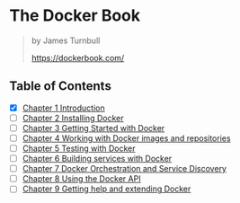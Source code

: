 # The Docker Book

> by James Turnbull
>
> <https://dockerbook.com/>

## Table of Contents

- [x] [Chapter 1 Introduction](1_introduction)
- [ ] [Chapter 2 Installing Docker](2_installing_docker)
- [ ] [Chapter 3 Getting Started with Docker](.)
- [ ] [Chapter 4 Working with Docker images and repositories](.)
- [ ] [Chapter 5 Testing with Docker](.)
- [ ] [Chapter 6 Building services with Docker](.)
- [ ] [Chapter 7 Docker Orchestration and Service Discovery](.)
- [ ] [Chapter 8 Using the Docker API](.)
- [ ] [Chapter 9 Getting help and extending Docker](.)
